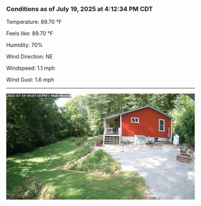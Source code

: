 ### Conditions as of July 19, 2025 at 4:12:34 PM CDT 

Temperature: 89.70 &deg;F

Feels like: 89.70 &deg;F

Humidity: 70%

Wind Direction: NE

Windspeed: 1.1 mph

Wind Gust: 1.6 mph

---

<img src="./images/latest.jpeg"/>

